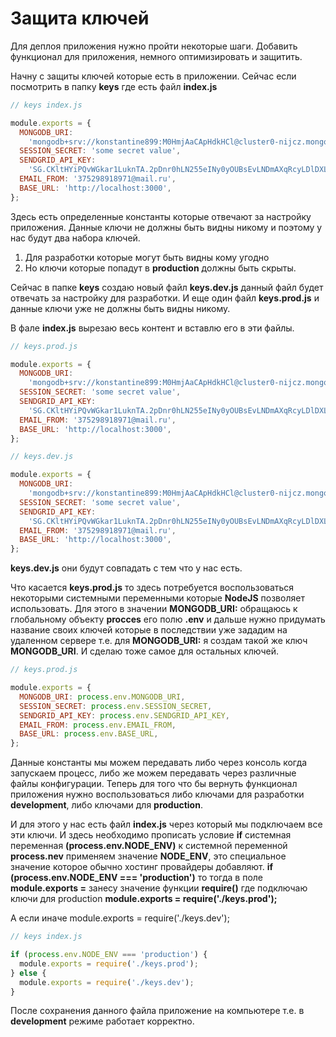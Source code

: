 # Защита ключей

Для деплоя приложения нужно пройти некоторые шаги. Добавить функционал для приложения, немного оптимизировать и защитить.

Начну с защиты ключей которые есть в приложении. Сейчас если посмотрить в папку **keys** где есть файл **index.js**

```js
// keys index.js

module.exports = {
  MONGODB_URI:
    'mongodb+srv://konstantine899:M0HmjAaCApHdkHCl@cluster0-nijcz.mongodb.net/shop',
  SESSION_SECRET: 'some secret value',
  SENDGRID_API_KEY:
    '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',
  EMAIL_FROM: '375298918971@mail.ru',
  BASE_URL: 'http://localhost:3000',
};
```

Здесь есть определенные константы которые отвечают за настройку приложения. Данные ключи не должны быть видны никому и поэтому у нас будут два набора ключей.

1. Для разработки которые могут быть видны кому угодно
2. Но ключи которые попадут в **production** должны быть скрыты.

Сейчас в папке **keys** создаю новый файл **keys.dev.js** данный файл будет отвечать за настройку для разработки. И еще один файл **keys.prod.js** и данные ключи уже не должны быть видны никому.

В фале **index.js** вырезаю весь контент и вставлю его в эти файлы.

```js
// keys.prod.js

module.exports = {
  MONGODB_URI:
    'mongodb+srv://konstantine899:M0HmjAaCApHdkHCl@cluster0-nijcz.mongodb.net/shop',
  SESSION_SECRET: 'some secret value',
  SENDGRID_API_KEY:
    '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',
  EMAIL_FROM: '375298918971@mail.ru',
  BASE_URL: 'http://localhost:3000',
};
```

```js
// keys.dev.js

module.exports = {
  MONGODB_URI:
    'mongodb+srv://konstantine899:M0HmjAaCApHdkHCl@cluster0-nijcz.mongodb.net/shop',
  SESSION_SECRET: 'some secret value',
  SENDGRID_API_KEY:
    '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',
  EMAIL_FROM: '375298918971@mail.ru',
  BASE_URL: 'http://localhost:3000',
};
```

**keys.dev.js** они будут совпадать с тем что у нас есть.

Что касается **keys.prod.js** то здесь потребуется воспользоваться некоторыми системными переменными которые **NodeJS** позволяет использовать. Для этого в значении **MONGODB_URI:** обращаюсь к глобальному объекту **procces** его полю **.env** и дальше нужно придумать название своих ключей которые в последствии уже зададим на удаленном сервере т.е. для **MONGODB_URI:** я создам такой же ключ **MONGODB_URI**. И сделаю тоже самое для остальных ключей.

```js
// keys.prod.js

module.exports = {
  MONGODB_URI: process.env.MONGODB_URI,
  SESSION_SECRET: process.env.SESSION_SECRET,
  SENDGRID_API_KEY: process.env.SENDGRID_API_KEY,
  EMAIL_FROM: process.env.EMAIL_FROM,
  BASE_URL: process.env.BASE_URL,
};
```

Данные константы мы можем передавать либо через консоль когда запускаем процесс, либо же можем передавать через различные файлы конфигурации.
Теперь для того что бы вернуть функционал приложения нужно воспользоваться либо ключами для разработки **development**, либо ключами для **production**.

И для этого у нас есть файл **index.js** через который мы подключаем все эти ключи. И здесь необходимо прописать условие **if** системная переменная **(process.env.NODE_ENV)** к системной переменной **process.nev** применяем значение **NODE_ENV**, это специальное значение которое обычно хостинг провайдеры добавляют. **if (process.env.NODE_ENV === 'production')** то тогда в поле **module.exports =** занесу значение функции **require()** где подключаю ключи для production **module.exports = require('./keys.prod');**

А если иначе module.exports = require('./keys.dev');

```js
// keys index.js

if (process.env.NODE_ENV === 'production') {
  module.exports = require('./keys.prod');
} else {
  module.exports = require('./keys.dev');
}
```

После сохранения данного файла приложение на компьютере т.е. в **development** режиме работает корректно.

